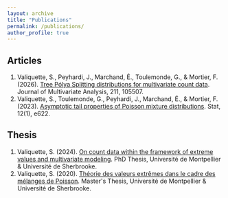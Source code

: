 ```yaml
---
layout: archive
title: "Publications"
permalink: /publications/
author_profile: true
---
```


## Articles
1. Valiquette, S., Peyhardi, J., Marchand, É., Toulemonde, G., & Mortier, F. (2026). [Tree Pólya Splitting distributions for multivariate count data](https://www.sciencedirect.com/science/article/pii/S0047259X25001022). Journal of Multivariate Analysis, 211, 105507.
2. Valiquette, S., Toulemonde, G., Peyhardi, J., Marchand, É., & Mortier, F. (2023). [Asymptotic tail properties of Poisson mixture distributions](https://onlinelibrary.wiley.com/doi/full/10.1002/sta4.622). Stat, 12(1), e622.


## Thesis
1. Valiquette, S. (2024). [On count data within the framework of extreme values and multivariate modeling](https://savoirs.usherbrooke.ca/handle/11143/21889). PhD Thesis, Université de Montpellier & Université de Sherbrooke.
2. Valiquette, S. (2020). [Théorie des valeurs extrêmes dans le cadre des mélanges de Poisson](http://s-valiquette.github.io/files/stage_Samuel_2020_Final.pdf). Master's Thesis, Université de Montpellier & Université de Sherbrooke.
